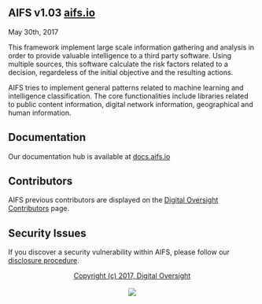 ## AIFS v1.03 [aifs.io][1]
May 30th, 2017

This framework implement large scale information gathering and analysis in order to provide valuable intelligence to a third party software. Using multiple sources, this software calculate the risk factors related to a decision, regardeless of the initial objective and the resulting actions.

AIFS tries to implement general patterns related to machine learning and intelligence classification. The core functionalities include libraries related to public content information, digital network information, geographical and human information.

Documentation
-------------

Our documentation hub is available at [docs.aifs.io][2]

Contributors
------------

AIFS previous contributors are displayed on the [Digital Oversight Contributors][3] page.

Security Issues
---------------

If you discover a security vulnerability within AIFS, please follow our
[disclosure procedure][4].

[1]: http://aifs.io
[2]: http://docs.aifs.io
[3]: http://digitaloversight.com/contributors
[4]: http://digitaloversight.com/developers/security

<p align="center"><a href="https://digitaloversight.com" target="_blank">
    Copyright (c) 2017, Digital Oversight
    <br><br><img src="http://digitaloversight.com/images/logo.gif">
</a></p>
